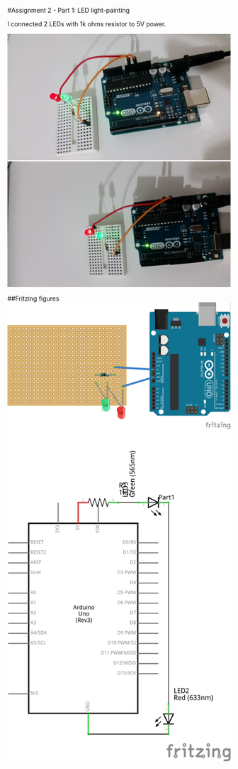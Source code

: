 #Assignment 2 - Part 1: LED light-painting

I connected 2 LEDs with 1k ohms resistor to 5V power.

![image](https://raw.githubusercontent.com/yeseullee/cse592/master/20170201_212255.jpg)
![image](https://raw.githubusercontent.com/yeseullee/cse592/master/20170201_212306.jpg)

##Fritzing figures
![image](https://raw.githubusercontent.com/yeseullee/cse592/master/led1_bb.png)
![image](https://raw.githubusercontent.com/yeseullee/cse592/master/led1_schem.png)
